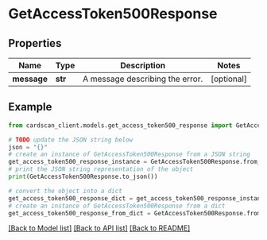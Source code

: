 # GetAccessToken500Response


## Properties

Name | Type | Description | Notes
------------ | ------------- | ------------- | -------------
**message** | **str** | A message describing the error. | [optional] 

## Example

```python
from cardscan_client.models.get_access_token500_response import GetAccessToken500Response

# TODO update the JSON string below
json = "{}"
# create an instance of GetAccessToken500Response from a JSON string
get_access_token500_response_instance = GetAccessToken500Response.from_json(json)
# print the JSON string representation of the object
print(GetAccessToken500Response.to_json())

# convert the object into a dict
get_access_token500_response_dict = get_access_token500_response_instance.to_dict()
# create an instance of GetAccessToken500Response from a dict
get_access_token500_response_from_dict = GetAccessToken500Response.from_dict(get_access_token500_response_dict)
```
[[Back to Model list]](../README.md#documentation-for-models) [[Back to API list]](../README.md#documentation-for-api-endpoints) [[Back to README]](../README.md)



